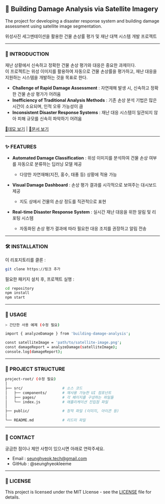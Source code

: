 ## 📌 Building Damage Analysis via Satellite Imagery

The project for developing a disaster response system and building damage assessment using satellite image segmentation.    

위성사진 세그멘테이션을 활용한 건물 손상률 평가 및 재난 대책 시스템 개발 프로젝트

---

### 🚀 INTRODUCTION

재난 상황에서 신속하고 정확한 건물 손상 평가와 대응은 중요한 과제이다.    
이 프로젝트는 위성 이미지를 활용하여 자동으로 건물 손상률을 평가하고, 재난 대응을 지원하는 시스템을 개발하는 것을 목표로 한다.

- **Challenge of Rapid Damage Assessment** : 자연재해 발생 시, 신속하고 정확한 건물 손상 평가가 어려움
- **Inefficiency of Traditional Analysis Methods** : 기존 손상 분석 기법은 많은 시간이 소요되며, 인적 오류 가능성이 큼
- **Inconsistent Disaster Response Systems** : 재난 대응 시스템이 일관되지 않아 피해 규모를 신속히 파악하기 어려움

[🔗데모 보기](https://) | [🔗문서 보기](https://)

---

### ✨ FEATURES 

- **Automated Damage Classification** : 위성 이미지를 분석하여 건물 손상 여부를 자동으로 분류하는 딥러닝 모델 제공
  - 다양한 자연재해(지진, 홍수, 태풍 등) 상황에 적용 가능

- **Visual Damage Dashboard** : 손상 평가 결과를 시각적으로 보여주는 대시보드 제공
  - 지도 상에서 건물의 손상 정도를 직관적으로 표현
 
- **Real-time Disaster Response System** : 실시간 재난 대응을 위한 알림 및 리포팅 시스템
  - 자동화된 손상 평가 결과에 따라 필요한 대응 조치를 권장하고 알림 전송

---

### 🛠️ INSTALLATION
 이 리포지토리를 클론 :
  ```bash
  git clone https://링크 추가
```
필요한 패키지 설치 후, 프로젝트 실행 :
```bash
cd repository
npm install
npm start
```

---

### 📄 USAGE 
```bash
> 간단한 사용 예제 (수정 필요)

import { analyzeDamage } from 'building-damage-analysis';

const satelliteImage = 'path/to/satellite-image.png';
const damageReport = analyzeDamage(satelliteImage);
console.log(damageReport);

```

---

### 📂 PROJECT STRUCTURE 
```bash
project-root/ (수정 필요)      
│    
├── src/                  # 소스 코드    
│   ├── components/       # 재사용 가능한 UI 컴포넌트    
│   ├── pages/            # 각 페이지를 구성하는 파일들    
│   └── index.js          # 애플리케이션 진입점 파일    
│    
├── public/               # 정적 파일 (이미지, 아이콘 등)    
│    
└── README.md             # 리드미 파일

```

---

### 📧 CONTACT
궁금한 점이나 제안 사항이 있으시면 아래로 연락주세요.
- Email : seunghyeok.tech@gmail.com
- GitHub : @seunghyeokleeme

---

### 📜 LICENSE
This project is licensed under the MIT LIcense - see the [LICENSE](https://) file for details.

